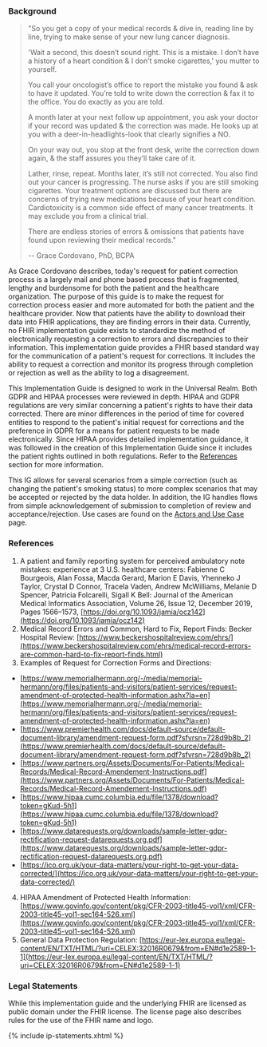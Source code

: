 ### Background

> "So you get a copy of your medical records & dive in, reading line by line, trying to make sense of your new lung cancer diagnosis.
>
> 'Wait a second, this doesn’t sound right. This is a mistake. I don’t have a history of a heart condition & I don’t smoke cigarettes,' you mutter to yourself.
>
> You call your oncologist’s office to report the mistake you found & ask to have it updated. You’re told to write down the correction & fax it to the office. You do exactly as you are told.
>
> A month later at your next follow up appointment, you ask your doctor if your record was updated & the correction was made. He looks up at you with a deer-in-headlights-look that clearly signifies a NO.
>
> On your way out, you stop at the front desk, write the correction down again, & the staff assures you they’ll take care of it.
>
> Lather, rinse, repeat. Months later, it’s still not corrected. You also find out your cancer is progressing. The nurse asks if you are still smoking cigarettes. 
> Your treatment options are discussed but there are concerns of trying new medications because of your heart condition. Cardiotoxicity is a common side effect of many cancer treatments. 
> It may exclude you from a clinical trial.
>
> There are endless stories of errors & omissions that patients have found upon reviewing their medical records."
>
> -- Grace Cordovano, PhD, BCPA

As Grace Cordovano describes, today's request for patient correction process is a largely mail and phone based process that is fragmented, lengthy and burdensome for both the patient and the healthcare organization.  The purpose of this guide is to make the request for correction process easier and more automated for both the patient and the healthcare provider. Now that patients have the ability to download their data into FHIR applications, they are finding errors in their data. Currently, no FHIR implementation guide exists to standardize the method of electronically requesting a correction to errors and discrepancies to their information. This implementation guide provides a FHIR based standard
way for the communication of a patient's request for corrections.  It includes the ability to request a correction and monitor its progress through completion or rejection as well as the ability to log a disagreement. 
 
This Implementation Guide is designed to work in the Universal Realm.  Both GDPR and HIPAA processes were reviewed in depth.   HIPAA and GDPR regulations are very similar concerning a patient's rights to have their data corrected. There are minor differences in the period of time for covered entities to respond to the patient's initial request for corrections and the preference in GDPR for a means for patient requests to be made electronically. Since HIPAA provides detailed implementation guidance, it was followed in the creation of this Implementation Guide since it includes the patient rights outlined in both regulations. Refer to the [References](#references) section for more information.

This IG allows for several scenarios from a simple correction (such as changing the patient's smoking status) to more complex scenarios that may be accepted or rejected by the data holder.  In addition, the IG handles flows from simple acknowledgement of submission to completion of review and acceptance/rejection.  Use cases are found on the [Actors and Use Case](actors-and-use-cases.html) page.

### References

1. A patient and family reporting system for perceived ambulatory note mistakes: experience at 3 U.S. healthcare centers: Fabienne C Bourgeois, Alan Fossa, Macda Gerard, Marion E Davis, Yhenneko J Taylor, Crystal D Connor, Tracela Vaden, Andrew McWilliams, Melanie D Spencer, Patricia Folcarelli, Sigall K Bell: Journal of the American Medical Informatics Association, Volume 26, Issue 12, December 2019, Pages 1566–1573, [https://doi.org/10.1093/jamia/ocz142](https://doi.org/10.1093/jamia/ocz142)
2. Medical Record Errors and Common, Hard to Fix, Report Finds: Becker Hospital Review: [https://www.beckershospitalreview.com/ehrs/](https://www.beckershospitalreview.com/ehrs/medical-record-errors-are-common-hard-to-fix-report-finds.html)
3. Examples of Request for Correction Forms and Directions:
* [https://www.memorialhermann.org/-/media/memorial-hermann/org/files/patients-and-visitors/patient-services/request-amendment-of-protected-health-information.ashx?la=en](https://www.memorialhermann.org/-/media/memorial-hermann/org/files/patients-and-visitors/patient-services/request-amendment-of-protected-health-information.ashx?la=en)
* [https://www.premierhealth.com/docs/default-source/default-document-library/amendment-request-form.pdf?sfvrsn=728d9b8b_2](https://www.premierhealth.com/docs/default-source/default-document-library/amendment-request-form.pdf?sfvrsn=728d9b8b_2)
* [https://www.partners.org/Assets/Documents/For-Patients/Medical-Records/Medical-Record-Amendement-Instructions.pdf](https://www.partners.org/Assets/Documents/For-Patients/Medical-Records/Medical-Record-Amendement-Instructions.pdf)
* [https://www.hipaa.cumc.columbia.edu/file/1378/download?token=gKud-5h1](https://www.hipaa.cumc.columbia.edu/file/1378/download?token=gKud-5h1)
* [https://www.datarequests.org/downloads/sample-letter-gdpr-rectification-request-datarequests.org.pdf](https://www.datarequests.org/downloads/sample-letter-gdpr-rectification-request-datarequests.org.pdf)
* [https://ico.org.uk/your-data-matters/your-right-to-get-your-data-corrected/](https://ico.org.uk/your-data-matters/your-right-to-get-your-data-corrected/)
4. HIPAA Amendment of Protected Health Information: [https://www.govinfo.gov/content/pkg/CFR-2003-title45-vol1/xml/CFR-2003-title45-vol1-sec164-526.xml](https://www.govinfo.gov/content/pkg/CFR-2003-title45-vol1/xml/CFR-2003-title45-vol1-sec164-526.xml)
5. General Data Protection Regulation: [https://eur-lex.europa.eu/legal-content/EN/TXT/HTML/?uri=CELEX:32016R0679&from=EN#d1e2589-1-1](https://eur-lex.europa.eu/legal-content/EN/TXT/HTML/?uri=CELEX:32016R0679&from=EN#d1e2589-1-1)

### Legal Statements
 While this implementation guide and the underlying FHIR are licensed as public domain under the FHIR license. The license page also describes rules for the use of the FHIR name and logo.

{% include ip-statements.xhtml %}